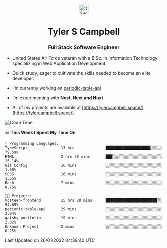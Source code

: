 <p align="center">
<a href="https://www.linkedin.com/in/t36campbell" target="blank"><img align="center" src="https://ik.imagekit.io/t36campbell/Portfolio/linkedin.png.original_m8bbGgPh6.png" alt="t36campbell" height="30" width="30" /></a>
</p>
<h1 align="center">Tyler S Campbell</h1>
<h3 align="center">Full Stack Software Engineer</h3>

* United States Air Force veteran with a B.Sc. in Information Technology specializing in Web Application Development. 

* Quick study, eager to cultivate the skills needed to become an elite developer.

* I’m currently working on [periodic-table-api](https://github.com/t36campbell/periodic-table-api)

* I’m experimenting with **Nest, Next and Nuxt**

* All of my projects are available at [https://tylercampbell.space/](https://tylercampbell.space/)

<!--START_SECTION:waka-->
![Code Time](http://img.shields.io/badge/Code%20Time-1%2C361%20hrs%2038%20mins-blue)

📊 **This Week I Spent My Time On** 

```text
💬 Programming Languages: 
TypeScript               13 hrs              ████████████████████░░░░░   79.59% 
HTML                     2 hrs 28 mins       ███░░░░░░░░░░░░░░░░░░░░░░   15.14% 
Git Config               16 mins             ░░░░░░░░░░░░░░░░░░░░░░░░░   1.68% 
SCSS                     16 mins             ░░░░░░░░░░░░░░░░░░░░░░░░░   1.65% 
Bash                     7 mins              ░░░░░░░░░░░░░░░░░░░░░░░░░   0.75%

🐱‍💻 Projects: 
mcsteen-frontend         15 hrs 28 mins      ███████████████████████░░   94.69% 
periodic-table-api       29 mins             ░░░░░░░░░░░░░░░░░░░░░░░░░   3.04% 
gatsby-portfolio         19 mins             ░░░░░░░░░░░░░░░░░░░░░░░░░   2.02% 
Unknown Project          2 mins              ░░░░░░░░░░░░░░░░░░░░░░░░░   0.25%

```


 Last Updated on 26/01/2022 04:39:40 UTC
<!--END_SECTION:waka-->

